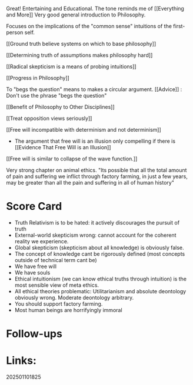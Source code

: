 Great!  Entertaining and Educational. The tone reminds me of [[Everything and More]]
Very good general introduction to Philosophy. 

Focuses on the implications of the "common sense" intuitions of the first-person self. 

[[Ground truth believe systems on which to base philosophy]]

[[Determining truth of assumptions makes philosophy hard]]

[[Radical skepticism is a means of probing intuitions]]

[[Progress in Philosophy]]

To "begs the question" means to makes a circular argument. 
[[Advice]] : Don't use the phrase "begs the question"

[[Benefit of Philosophy to Other Disciplines]]

[[Treat opposition views seriously]]

[[Free will incompatible with determinism and not determinism]]
- The argument that free will is an illusion only compelling if there is [[Evidence That Free Will is an Illusion]]

[[Free will is similar to collapse of the wave function.]]

Very strong chapter on animal ethics.
"Its possible that all the total amount of pain and suffering we inflict through factory farming, in just a few years, may be greater than all the pain and suffering in all of human history"



# Score Card
- Truth Relativism is to be hated: it actively discourages the pursuit of truth
- External-world skepticism wrong: cannot account for the coherent reality we experience. 
- Global skepticism (skepticism about all knowledge) is obviously false.
- The concept of knowledge cant be rigorously defined (most concepts outside of technical term cant be)
- We have free will 
- We have souls
- Ethical intuitionism (we can know ethical truths through intuition) is the most sensible view of meta ethics. 
- All ethical theories problematic: Utilitarianism and absolute deontology obviously wrong. Moderate deontology arbitrary.
- You should support factory farming. 
- Most human beings are horrifyingly immoral 

# Follow-ups


# Links: 



202501101825
